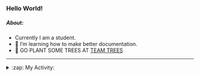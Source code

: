 ### Hello World!

##### About:
- Currently I am a student.
- 🌱 I’m learning how to make better documentation.
- 🌱 GO PLANT SOME TREES AT [TEAM TREES](https://teamtrees.org/)

---
<details>
  <summary>:zap: My Activity:</summary>
  
<!--START_SECTION:waka-->
![Code Time](http://img.shields.io/badge/Code%20Time-1%2C252%20hrs%2020%20mins-blue)

**I'm a Night 🦉** 

```text
🌞 Morning                2110 commits        ███░░░░░░░░░░░░░░░░░░░░░░   10.38 % 
🌆 Daytime                6771 commits        ████████░░░░░░░░░░░░░░░░░   33.30 % 
🌃 Evening                5866 commits        ███████░░░░░░░░░░░░░░░░░░   28.85 % 
🌙 Night                  5589 commits        ███████░░░░░░░░░░░░░░░░░░   27.48 % 
```
📅 **I'm Most Productive on Wednesday** 

```text
Monday                   2774 commits        ███░░░░░░░░░░░░░░░░░░░░░░   13.64 % 
Tuesday                  2790 commits        ███░░░░░░░░░░░░░░░░░░░░░░   13.72 % 
Wednesday                4795 commits        ██████░░░░░░░░░░░░░░░░░░░   23.58 % 
Thursday                 2691 commits        ███░░░░░░░░░░░░░░░░░░░░░░   13.23 % 
Friday                   2222 commits        ███░░░░░░░░░░░░░░░░░░░░░░   10.93 % 
Saturday                 1769 commits        ██░░░░░░░░░░░░░░░░░░░░░░░   08.70 % 
Sunday                   3295 commits        ████░░░░░░░░░░░░░░░░░░░░░   16.20 % 
```


📊 **This Week I Spent My Time On** 

```text
🔥 Editors: 
IntelliJ                 2 hrs 22 mins       █████████████████████████   100.00 % 
Android Studio           0 secs              ░░░░░░░░░░░░░░░░░░░░░░░░░   00.00 % 

🐱‍💻 Projects: 
dev-dialogue             1 hr 33 mins        ████████████████░░░░░░░░░   65.57 % 
microservices-demo       48 mins             ████████░░░░░░░░░░░░░░░░░   33.71 % 
Unknown Project          0 secs              ░░░░░░░░░░░░░░░░░░░░░░░░░   00.57 % 
java-springboot-projects 0 secs              ░░░░░░░░░░░░░░░░░░░░░░░░░   00.10 % 
library_management_system0 secs              ░░░░░░░░░░░░░░░░░░░░░░░░░   00.04 % 
```


 Last Updated on 17/11/2023 07:11:55 UTC
<!--END_SECTION:waka-->
</details>
